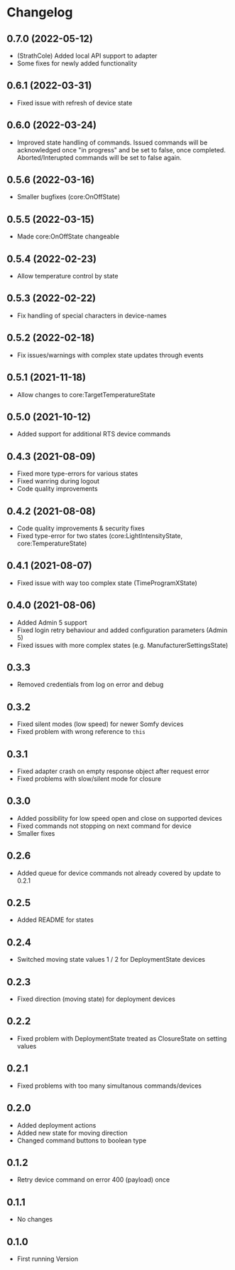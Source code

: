# Changelog
<!--
	Placeholder for the next version (add instead of version-number-headline below):
	## **WORK IN PROGRESS**
-->
## 0.7.0 (2022-05-12)
- (StrathCole) Added local API support to adapter
- Some fixes for newly added functionality

## 0.6.1 (2022-03-31)
-  Fixed issue with refresh of device state

## 0.6.0 (2022-03-24)
-  Improved state handling of commands. Issued commands will be acknowledged once "in progress" and be set to false, once completed. Aborted/Interupted commands will be set to false again.

## 0.5.6 (2022-03-16)
-  Smaller bugfixes (core:OnOffState)

## 0.5.5 (2022-03-15)
-  Made core:OnOffState changeable

## 0.5.4 (2022-02-23)
-  Allow temperature control by state

## 0.5.3 (2022-02-22)
-  Fix handling of special characters in device-names

## 0.5.2 (2022-02-18)
-  Fix issues/warnings with complex state updates through events

## 0.5.1 (2021-11-18)
-  Allow changes to core:TargetTemperatureState

## 0.5.0 (2021-10-12)
-  Added support for additional RTS device commands

## 0.4.3 (2021-08-09)
-  Fixed more type-errors for various states
-  Fixed wanring during logout
-  Code quality improvements

## 0.4.2 (2021-08-08)
-  Code quality improvements & security fixes
-  Fixed type-error for two states (core:LightIntensityState, core:TemperatureState)

## 0.4.1 (2021-08-07)
-  Fixed issue with way too complex state (TimeProgramXState)

## 0.4.0 (2021-08-06)
-  Added Admin 5 support
-  Fixed login retry behaviour and added configuration parameters (Admin 5)
-  Fixed issues with more complex states (e.g. ManufacturerSettingsState)

## 0.3.3

-  Removed credentials from log on error and debug

## 0.3.2

-  Fixed silent modes (low speed) for newer Somfy devices
-  Fixed problem with wrong reference to `this`

## 0.3.1

-   Fixed adapter crash on empty response object after request error
-   Fixed problems with slow/silent mode for closure

## 0.3.0

-   Added possibility for low speed open and close on supported devices
-   Fixed commands not stopping on next command for device
-   Smaller fixes

## 0.2.6

-   Added queue for device commands not already covered by update to 0.2.1

## 0.2.5

-   Added README for states

## 0.2.4

-   Switched moving state values 1 / 2 for DeploymentState devices

## 0.2.3

-   Fixed direction (moving state) for deployment devices

## 0.2.2

-   Fixed problem with DeploymentState treated as ClosureState on setting values

## 0.2.1

-   Fixed problems with too many simultanous commands/devices

## 0.2.0

-   Added deployment actions
-   Added new state for moving direction
-   Changed command buttons to boolean type

## 0.1.2

-   Retry device command on error 400 (payload) once

## 0.1.1

-   No changes

## 0.1.0

-   First running Version